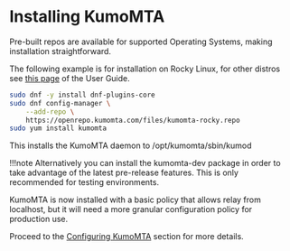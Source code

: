 # Installing KumoMTA

Pre-built repos are available for supported Operating Systems, making installation straightforward. 

The following example is for installation on Rocky Linux, for other distros see [this page](../userguide/installation/linux.md) of the User Guide.

```bash
sudo dnf -y install dnf-plugins-core
sudo dnf config-manager \
    --add-repo \
    https://openrepo.kumomta.com/files/kumomta-rocky.repo
sudo yum install kumomta
```

This installs the KumoMTA daemon to /opt/kumomta/sbin/kumod

!!!note
    Alternatively you can install the kumomta-dev package in order to take advantage of the latest pre-release features. This is only recommended for testing environments.

KumoMTA is now installed with a basic policy that allows relay from localhost, but it will need a more granular configuration policy for production use.

Proceed to the [Configuring KumoMTA](./configuring_kumomta.md) section for more details.